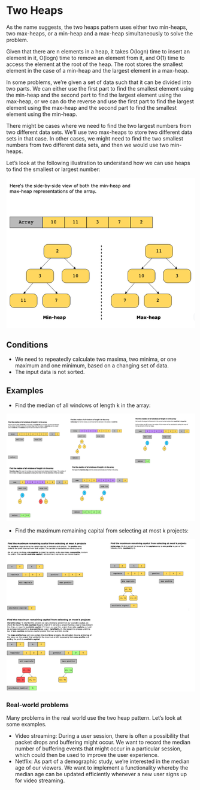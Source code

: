 # Two Heaps

As the name suggests, the two heaps pattern uses either two min-heaps, two max-heaps, or a min-heap and a max-heap simultaneously to solve the problem.

Given that there are n elements in a heap, it takes O(logn) time to insert an element in it, O(logn) time to remove an element from it, and O(1) time to access the element at the root of the heap. The root stores the smallest element in the case of a min-heap and the largest element in a max-heap.

In some problems, we’re given a set of data such that it can be divided into two parts. We can either use the first part to find the smallest element using the min-heap and the second part to find the largest element using the max-heap, or we can do the reverse and use the first part to find the largest element using the max-heap and the second part to find the smallest element using the min-heap.

There might be cases where we need to find the two largest numbers from two different data sets. We’ll use two max-heaps to store two different data sets in that case. In other cases, we might need to find the two smallest numbers from two different data sets, and then we would use two min-heaps.

Let’s look at the following illustration to understand how we can use heaps to find the smallest or largest number:

![](../../../../../img/14.07.20.png)

## Conditions

-  We need to repeatedly calculate two maxima, two minima, or one maximum and one minimum, based on a changing set of data.
- The input data is not sorted.

## Examples

- Find the median of all windows of length k in the array:

![](../../../../../img/14.10.19.png)

- Find the maximum remaining capital from selecting at most k projects:

![](../../../../../img/14.12.10.png)

### Real-world problems

Many problems in the real world use the two heap pattern. Let’s look at some examples.

- Video streaming: During a user session, there is often a possibility that packet drops and buffering might occur. We want to record the median number of buffering events that might occur in a particular session, which could then be used to improve the user experience.
- Netflix: As part of a demographic study, we’re interested in the median age of our viewers. We want to implement a functionality whereby the median age can be updated efficiently whenever a new user signs up for video streaming.
